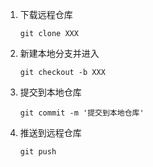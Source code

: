 1. 下载远程仓库

   `git clone XXX`

2. 新建本地分支并进入

   `git checkout -b XXX`

3. 提交到本地仓库

   `git commit -m '提交到本地仓库'`

4. 推送到远程仓库

   `git push`